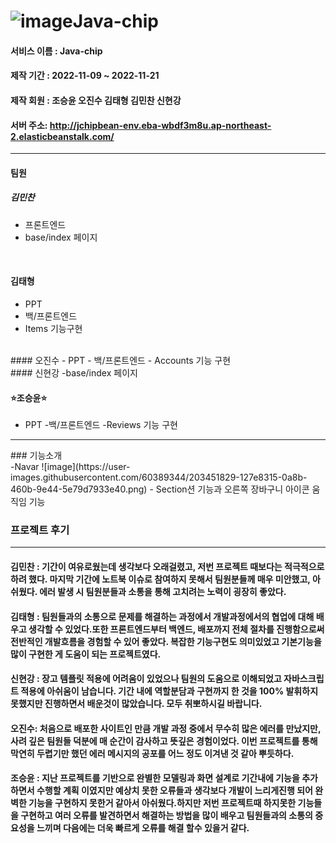 # ![image](https://user-images.githubusercontent.com/60389344/203085314-22672e1d-2896-4973-a311-0fb43afa517c.png)Java-chip

#### 서비스 이름 : Java-chip
#### 제작 기간 : 2022-11-09 ~ 2022-11-21
#### 제작 회원 : 조승윤 오진수 김태형 김민찬 신현강
#### 서버 주소: http://jchipbean-env.eba-wbdf3m8u.ap-northeast-2.elasticbeanstalk.com/

<hr>

#### 팀원  

##### 김민찬
- 프론트엔드
- base/index 페이지
<br>

#### 김태형
- PPT
- 백/프론트엔드
- Items 기능구현
<br>
#### 오진수
-     PPT
-     백/프론트엔드
-     Accounts 기능 구현
<br>
#### 신현강
-base/index 페이지
<br>

#### ⭐조승윤⭐
- PPT
-백/프론트엔드
-Reviews 기능 구현

<hr>
### 기능소개
<br>
-Navar
![image](https://user-images.githubusercontent.com/60389344/203451829-127e8315-0a8b-460b-9e44-5e79d7933e40.png)
      - Section션 기능과 오른쪽 장바구니 아이콘 움직임 기능


      










### 프로젝트 후기 
<hr>

#### 김민찬 : 기간이 여유로웠는데 생각보다 오래걸렸고, 저번 프로젝트 때보다는 적극적으로 하려 했다. 마지막 기간에 노트북 이슈로 참여하지 못해서 팀원분들께 매우 미안했고, 아쉬웠다. 에러 발생 시 팀원분들과 소통을 통해 고치려는 노력이 굉장히 좋았다.

#### 김태형 : 팀원들과의 소통으로 문제를 해결하는 과정에서 개발과정에서의 협업에 대해 배우고 생각할 수 있었다.또한 프론트엔드부터 백엔드, 배포까지 전체 절차를 진행함으로써 전반적인 개발흐름을 경험할 수 있어 좋았다. 복잡한 기능구현도 의미있었고 기본기능을 많이 구현한 게 도움이 되는 프로젝트였다.

#### 신현강 : 장고 템플릿 적용에 어려움이 있었으나 팀원의 도움으로 이해되었고 자바스크립트 적용에 아쉬움이 남습니다. 기간 내에 역할분담과 구현까지 한 것을 100% 발휘하지 못했지만 진행하면서 배운것이 많았습니다. 모두 취뽀하시길 바랍니다.

#### 오진수: 처음으로 배포한 사이트인 만큼 개발 과정 중에서 무수히 많은 에러를 만났지만, 사려 깊은 팀원들 덕분에 매 순간이 감사하고 뜻깊은 경험이었다. 이번 프로젝트를 통해 막연히 두렵기만 했던 에러 메시지의 공포를 어느 정도 이겨낸 것 같아 뿌듯하다. 

#### 조승윤 : 지난 프로젝트를 기반으로 완별한 모델링과 화면 설계로 기간내에 기능을 추가하면서 수행할 계획 이였지만 예상치 못한 오류들과 생각보다 개발이 느리게진행 되어 완벽한 기능을 구현하지 못한거 같아서 아쉬웠다.하지만 저번 프로젝트때 하지못한 기능들을 구현하고 여러 오류를 발견하면서 해결하는 방법을 많이 배우고 팀원들과의 소통의 중요성을 느끼며 다음에는 더욱 빠르게 오류를 해결 할수 있을거 같다.
